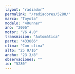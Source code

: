 ```yaml
---
layout: "radiador"
permalink: "/radiadores/5280/"
marca: "Toyota"
modelo: "4Runner"
ano: "2006"
motor: "V6 4.0"
transmision: "Automática"
parte: "433866"
clima: "Con clima"
alto: "25 9/16"
ancho: "23 3/8"
observaciones: ""
id: "5280"
---
```


